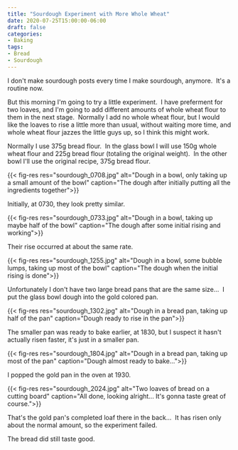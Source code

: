 ```yaml
---
title: "Sourdough Experiment with More Whole Wheat"
date: 2020-07-25T15:00:00-06:00
draft: false
categories:
- Baking
tags:
- Bread
- Sourdough
---
```


I don't make sourdough posts every time I make sourdough, anymore.  It's a routine now.

But this morning I'm going to try a little experiment.  I have preferment for two loaves, and I'm going to add different amounts of whole wheat flour to them in the next stage.  Normally I add no whole wheat flour, but I would like the loaves to rise a little more than usual, without waiting more time, and whole wheat flour jazzes the little guys up, so I think this might work.

Normally I use 375g bread flour.  In the glass bowl I will use 150g whole wheat flour and 225g bread flour (totaling the original weight).  In the other bowl I'll use the original recipe, 375g bread flour.

{{< fig-res res="sourdough_0708.jpg" alt="Dough in a bowl, only taking up a small amount of the bowl" caption="The dough after initially putting all the ingredients together">}}

Initially, at 0730, they look pretty similar.

{{< fig-res res="sourdough_0733.jpg" alt="Dough in a bowl, taking up maybe half of the bowl" caption="The dough after some initial rising and working">}}

Their rise occurred at about the same rate.

{{< fig-res res="sourdough_1255.jpg" alt="Dough in a bowl, some bubble lumps, taking up most of the bowl" caption="The dough when the initial rising is done">}}

Unfortunately I don't have two large bread pans that are the same size...  I put the glass bowl dough into the gold colored pan.

{{< fig-res res="sourdough_1302.jpg" alt="Dough in a bread pan, taking up half of the pan" caption="Dough ready to rise in the pan">}}

The smaller pan was ready to bake earlier, at 1830, but I suspect it hasn't actually risen faster, it's just in a smaller pan.

{{< fig-res res="sourdough_1804.jpg" alt="Dough in a bread pan, taking up most of the pan" caption="Dough almost ready to bake...">}}

I popped the gold pan in the oven at 1930.

{{< fig-res res="sourdough_2024.jpg" alt="Two loaves of bread on a cutting board" caption="All done, looking alright...  It's gonna taste great of course.">}}

That's the gold pan's completed loaf there in the back...  It has risen only about the normal amount, so the experiment failed.

The bread did still taste good.
